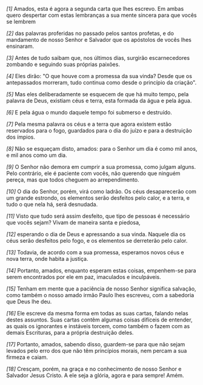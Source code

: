 *[1]* Amados, esta é agora a segunda carta que lhes escrevo. Em ambas quero despertar com estas lembranças a sua mente sincera para que vocês se lembrem

*[2]* das palavras proferidas no passado pelos santos profetas, e do mandamento de nosso Senhor e Salvador que os apóstolos de vocês lhes ensinaram.

*[3]* Antes de tudo saibam que, nos últimos dias, surgirão escarnecedores zombando e seguindo suas próprias paixões.

*[4]* Eles dirão: "O que houve com a promessa da sua vinda? Desde que os antepassados morreram, tudo continua como desde o princípio da criação".

*[5]* Mas eles deliberadamente se esquecem de que há muito tempo, pela palavra de Deus, existiam céus e terra, esta formada da água e pela água.

*[6]* E pela água o mundo daquele tempo foi submerso e destruído.

*[7]* Pela mesma palavra os céus e a terra que agora existem estão reservados para o fogo, guardados para o dia do juízo e para a destruição dos ímpios.

*[8]* Não se esqueçam disto, amados: para o Senhor um dia é como mil anos, e mil anos como um dia.

*[9]* O Senhor não demora em cumprir a sua promessa, como julgam alguns. Pelo contrário, ele é paciente com vocês, não querendo que ninguém pereça, mas que todos cheguem ao arrependimento.

*[10]* O dia do Senhor, porém, virá como ladrão. Os céus desaparecerão com um grande estrondo, os elementos serão desfeitos pelo calor, e a terra, e tudo o que nela há, será desnudada.

*[11]* Visto que tudo será assim desfeito, que tipo de pessoas é necessário que vocês sejam? Vivam de maneira santa e piedosa,

*[12]* esperando o dia de Deus e apressando a sua vinda. Naquele dia os céus serão desfeitos pelo fogo, e os elementos se derreterão pelo calor.

*[13]* Todavia, de acordo com a sua promessa, esperamos novos céus e nova terra, onde habita a justiça.

*[14]* Portanto, amados, enquanto esperam estas coisas, empenhem-se para serem encontrados por ele em paz, imaculados e inculpáveis.

*[15]* Tenham em mente que a paciência de nosso Senhor significa salvação, como também o nosso amado irmão Paulo lhes escreveu, com a sabedoria que Deus lhe deu.

*[16]* Ele escreve da mesma forma em todas as suas cartas, falando nelas destes assuntos. Suas cartas contêm algumas coisas difíceis de entender, as quais os ignorantes e instáveis torcem, como também o fazem com as demais Escrituras, para a própria destruição deles.

*[17]* Portanto, amados, sabendo disso, guardem-se para que não sejam levados pelo erro dos que não têm princípios morais, nem percam a sua firmeza e caiam.

*[18]* Cresçam, porém, na graça e no conhecimento de nosso Senhor e Salvador Jesus Cristo. A ele seja a glória, agora e para sempre! Amém.

